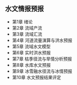 ## 水文情报预报
- 第1章 绪论
- 第2章 流域产流
- 第3章 流域汇流
- 第4章 河道流量演算与洪水预报
- 第5章 流域水文模型
- 第6章 实时洪水预报
- 第7章 枯季径流与旱情分析预报
- 第8章 水库水文预报
- 第9章 冰雪融水径流与冰情预报
- 第10章 水文预报结果评定